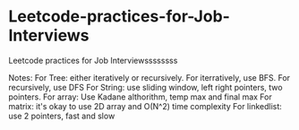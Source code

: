 # Leetcode-practices-for-Job-Interviews
Leetcode practices for Job Interviewssssssss

Notes:
For Tree: either iteratively or recursively. For iterratively, use BFS. For recursively, use DFS 
For String: use sliding window, left right pointers, two pointers. 
For array: Use Kadane althorithm, temp max and final max
For matrix: it's okay to use 2D array and O(N^2) time complexity
For linkedlist: use 2 pointers, fast and slow


